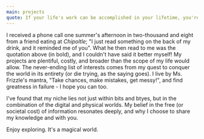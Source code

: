 ```yaml
---
main: projects
quote: If your life's work can be accomplished in your lifetime, you're not thinking big enough.
---
```


I received a phone call one summer's afternoon in two-thousand and eight from a friend eating at <i>Chipoltle</i>; "I just read something on the back of my drink, and it reminded me of you". What he then read to me was the quotation above (in bold), and I couldn't have said it better myself! My projects are plentiful, costly, and broader than the scope of my life would allow. The never-ending list of interests comes from my quest to conquer the world in its entirety (or die trying, as the saying goes). I live by Ms. Frizzle's mantra, "Take chances, make mistakes, get messy!", and find greatness in failure - I hope you can too. 

I've found that my niche lies not just within bits and btyes, but in the combination of the digital and physical worlds. My belief in the free (or societal cost) of information resonates deeply, and why I choose to share my knowledge and with you.

Enjoy exploring. It's a magical world.
